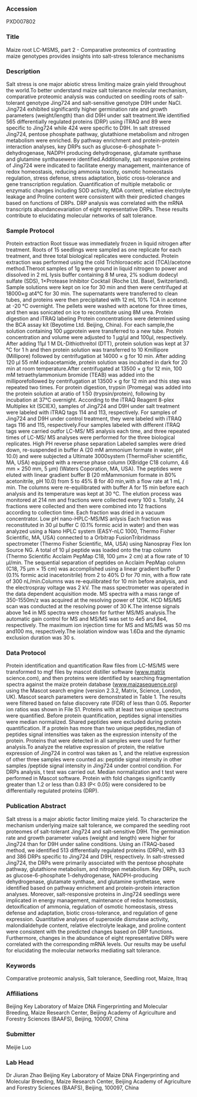 ### Accession
PXD007802

### Title
Maize root LC-MSMS, part 2 -  Comparative proteomics of contrasting maize genotypes provides insights into salt-stress tolerance mechanisms

### Description
Salt stress is one major abiotic stress limiting maize grain yield throughout the world.To better understand maize salt tolerance molecular mechanism, comparative proteomic analysis was conducted on seedling roots of salt-tolerant genotype Jing724 and salt-sensitive genotype D9H under NaCl. Jing724 exhibited significantly higher germination rate and growth parameters (weight/length) than did D9H under salt treatment.We identified 565 differentially regulated proteins (DRP) using iTRAQ and 89 were specific to Jing724 while 424 were specific to D9H. In salt stressed Jing724, pentose phosphate pathway, glutathione metabolism and nitrogen metabolism were enriched. By pathway enrichment and protein-protein interaction analyses, key DRPs such as glucose-6-phosphate 1-dehydrogenase, NADPH producing dehydrogenase, glutamate synthase and glutamine synthasewere identified.Additionally, salt responsive proteins of Jing724 were indicated to facilitate energy management, maintenance of redox homeostasis, reducing ammonia toxicity, osmotic homeostasis regulation, stress defense, stress adaptation, biotic cross-tolerance and gene transcription regulation. Quantification of multiple metabolic or enzymatic changes including SOD activity, MDA content, relative electrolyte leakage and Proline content were consistent with their predicted changes based on functions of DRPs. DRP analysis was correlated with the mRNA transcripts abundancevariation of eight representative DRPs. These results contribute to elucidating molecular networks of salt tolerance.

### Sample Protocol
Protein extraction Root tissue was immediately frozen in liquid nitrogen after treatment. Roots of 15 seedlings were sampled as one replicate for each treatment, and three total biological replicates were conducted. Protein extraction was performed using the cold Trichloroacetic acid (TCA)/acetone method.Theroot samples of 1g were ground in liquid nitrogen to power and dissolved in 2 mL lysis buffer containing 8 M urea, 2% sodium dodecyl sulfate (SDS), 1×Protease Inhibitor Cocktail (Roche Ltd. Basel, Switzerland). Sample solutions were kept on ice for 30 min and then were centrifuged at 18000×g at4℃ for 30 min. The supernatants were transferred to clean tubes, and proteins were then precipitated with 12 mL 10% TCA in acetone at -20 ℃ overnight. The pellets were washed with acetone for three times, and then was sonicated on ice to reconstitute using 8M urea. Protein digestion and iTRAQ labeling Protein concentrations were determined using the BCA assay kit (Beyotime Ltd. Beijing, China). For each sample,the solution containing 100 μgprotein were transferred to a new tube. Protein concentration and volume were adjusted to 1 μg/μl and 100μl, respectively. After adding 11μl 1 M DL-Dithiothreitol (DTT), protein solution was kept at 37 ℃ for 1 h and then protein solution was transferred to 10 Kmillipore (Millipore) followed by centrifugation at 14000 × g for 10 min. After adding 120 μl 55 mM iodoacetamide, protein solution was incubated in dark for 20 min at room temperature.After centrifugated at 13500 × g for 12 min, 100 mM tetraethylammonium bromide (TEAB) was added into the milliporefollowed by centrifugation at 13500 × g for 12 min and this step was repeated two times. For protein digestion, trypsin (Promega) was added into the protein solution at aratio of 1:50 (trypsin/protein), following by incubation at 37℃ overnight. According to the iTRAQ Reagent 8-plex Multiplex kit (SCIEX), samples of Jing724 and D9H under salt treatment were labeled with iTRAQ tags 114 and 113, respectively. For samples of Jing724 and D9H under control treatment, they were labeled with iTRAQ tags 116 and 115, respectively.Four samples labeled with different iTRAQ tags were carried outfor LC-MS/ MS analysis each time, and three repeated times of LC-MS/ MS analyses were performed for the three biological replicates. High PH reverse phase separation Labeled samples were dried down, re-suspended in buffer A (20 mM ammonium formate in water, pH 10.0) and were subjected a Ultimate 3000system (ThermoFisher scientific, MA, USA) equipped with a reverse phase column (XBridge C18 column, 4.6 mm × 250 mm, 5 μm) (Waters Coporation, MA, USA). The peptides were eluted with linear gradient buffer B (20 mMammonium formate in 80% acetonitrile, pH 10.0) from 5 to 45% B for 40 min,with a flow rate at 1 mL / min. The columns were re-equilibrated with buffer A for 15 min before each analysis and its temperature was kept at 30 ℃. The elution process was monitored at 214 nm and fractions were collected every 100 s. Totally, 24 fractions were collected and then were combined into 12 fractions according to collection time. Each fraction was dried in a vacuum concentrator. Low pH nano-HPLC-MS/MS anlysis Each fraction was reconstituted in 30 μl buffer C (0.1% formic acid in water) and then was analyzed using a Nano HPLC system (EASY-nLC 1000, Thermo Fisher Scientific, MA, USA) connected to a Orbitrap FusionTribridmass spectrometer (Thermo Fisher Scientific, MA, USA) using Nanospray Flex Ion Source NG.  A total of 10 μl peptide was loaded onto the trap column (Thermo Scientific Acclaim PepMap C18, 100 μm× 2 cm) at a flow rate of 10 μl/min. The sequential separation of peptides on Acclaim PepMap column (C18, 75 μm × 15 cm) was accomplished using a linear gradient buffer D (0.1% formic acid inacetonitrile) from 2 to 40% D for 70 min, with a flow rate of 300 nL/min.Columns was re-equilibrated for 10 min before analysis, and the electrospray voltage was 2 kV.   The mass spectrometer was operated in the data dependent acquisition mode. MS spectra with a mass range of 350-1550m/z was acquired at the resolving power of 120K. HCD MS/MS scan was conducted at the resolving power of 30 K.The intense signals above 1e4 in MS spectra were chosen for further MS/MS analysis.The automatic gain control for MS and MS/MS was set to 4e5 and 8e4, respectively. The maximum ion injection time for MS and MS/MS was 50 ms and100 ms, respectively.The isolation window was 1.6Da and the dynamic exclusion duration was 30 s.

### Data Protocol
Protein identification and quantification Raw files from LC-MS/MS were transformed to mgf files by mascot distiller software (www.matrix science.com), and then proteins were identified by searching fragmentation spectra against the maize protein database (www.maizasequence.org) using the Mascot search engine (version 2.3.2, Matrix, Science, London, UK). Mascot search parameters were demonstrated in Table 1. The results were filtered based on false discovery rate (FDR) of less than 0.05. Reporter ion ratios was shown in File S1. Proteins with at least two unique spectrums were quantified. Before protein quantification, peptides signal intensities were median normalized. Shared peptides were excluded during protein quantification. If a protein has more than two unique peptides,median of peptides signal intensities was taken as the expression intensity of the protein. Proteins that were detected in all samples were used for further analysis.To analyze the relative expression of protein, the relative expression of Jing724 in control was taken as 1, and the relative expression of other three samples were counted as: peptide signal intensity in other samples /peptide signal intensity in Jing724 under control condition. For DRPs analysis, t test was carried out. Median normalization and t test were performed in Mascot software. Protein with fold changes significantly greater than 1.2 or less than 0.83 (P< 0.05) were considered to be differentially regulated proteins (DRP).

### Publication Abstract
Salt stress is a major abiotic factor limiting maize yield. To characterize the mechanism underlying maize salt tolerance, we compared the seedling root proteomes of salt-tolerant Jing724 and salt-sensitive D9H. The germination rate and growth parameter values (weight and length) were higher for Jing724 than for D9H under saline conditions. Using an iTRAQ-based method, we identified 513 differentially regulated proteins (DRPs), with 83 and 386 DRPs specific to Jing724 and D9H, respectively. In salt-stressed Jing724, the DRPs were primarily associated with the pentose phosphate pathway, glutathione metabolism, and nitrogen metabolism. Key DRPs, such as glucose-6-phosphate 1-dehydrogenase, NADPH-producing dehydrogenase, glutamate synthase, and glutamine synthetase, were identified based on pathway enrichment and protein-protein interaction analyses. Moreover, salt-responsive proteins in Jing724 seedlings were implicated in energy management, maintenance of redox homeostasis, detoxification of ammonia, regulation of osmotic homeostasis, stress defense and adaptation, biotic cross-tolerance, and regulation of gene expression. Quantitative analyses of superoxide dismutase activity, malondialdehyde content, relative electrolyte leakage, and proline content were consistent with the predicted changes based on DRP functions. Furthermore, changes in the abundance of eight representative DRPs were correlated with the corresponding mRNA levels. Our results may be useful for elucidating the molecular networks mediating salt tolerance.

### Keywords
Comparative proteomic analysis, Salt tolerance, Seedling root, Maize, Itraq

### Affiliations
Beijing Key Laboratory of Maize DNA Fingerprinting and Molecular Breeding, Maize Research Center, Beijing Academy of Agriculture and Forestry Sciences (BAAFS), Beijing, 100097, China

### Submitter
Meijie Luo

### Lab Head
Dr Jiuran Zhao
Beijing Key Laboratory of Maize DNA Fingerprinting and Molecular Breeding, Maize Research Center, Beijing Academy of Agriculture and Forestry Sciences (BAAFS), Beijing, 100097, China


